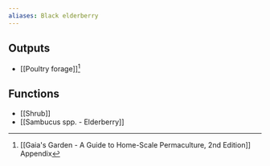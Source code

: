 ```yaml
---
aliases: Black elderberry
---
```

## Outputs
- [[Poultry forage]][^1]

## Functions
- [[Shrub]]
- [[Sambucus spp. - Elderberry]]

[^1]: [[Gaia's Garden - A Guide to Home-Scale Permaculture, 2nd Edition]] Appendix
